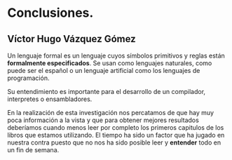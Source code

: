 # Conclusiones.

## Víctor Hugo Vázquez Gómez

Un lenguaje formal es un lenguaje cuyos símbolos primitivos y reglas están
**formalmente especificados**. Se usan como lenguajes naturales, como puede ser
 el español o un lenguaje artificial como los lenguajes de programación.

Su entendimiento es importante para el desarrollo de un compilador, interpretes
o ensambladores.

En la realización de esta investigación nos percatamos de que hay muy poca
información a la vista y que para obtener mejores resultados deberíamos cuando
menos leer por completo los primeros capitulos de los libros que estamos
utilizando. El tiempo ha sido un factor que ha jugado en nuestra contra puesto
que no nos ha sido posible leer y **entender** todo en un fin de semana.
